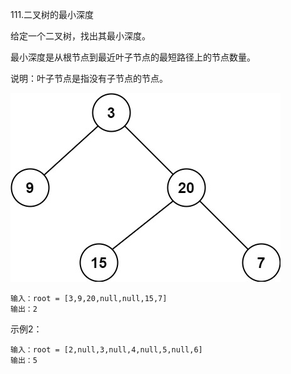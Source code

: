 111.二叉树的最小深度

给定一个二叉树，找出其最小深度。

最小深度是从根节点到最近叶子节点的最短路径上的节点数量。

说明：叶子节点是指没有子节点的节点。


![img_18.png](img_18.png)

```
输入：root = [3,9,20,null,null,15,7]
输出：2
```

示例2：
```
输入：root = [2,null,3,null,4,null,5,null,6]
输出：5
```
